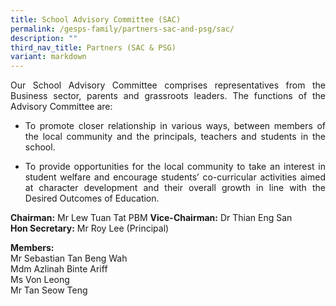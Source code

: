 ```yaml
---
title: School Advisory Committee (SAC)
permalink: /gesps-family/partners-sac-and-psg/sac/
description: ""
third_nav_title: Partners (SAC & PSG)
variant: markdown
---
```

<p align="justify">Our School Advisory Committee comprises representatives from the Business sector, parents and grassroots leaders. The functions of the Advisory Committee are:</p>

*   <p align="justify">To promote closer relationship in various ways, between members of the local community and the principals, teachers and students in the school.</p>
*   <p align="justify">To provide opportunities for the local community to take an interest in student welfare and encourage students’ co-curricular activities aimed at character development and their overall growth in line with the Desired Outcomes of Education.</p>

<b>Chairman:</b>&nbsp;Mr Lew Tuan Tat PBM
<b>Vice-Chairman:</b>&nbsp;Dr Thian Eng San  
<b>Hon Secretary:</b>&nbsp;Mr Roy Lee (Principal)

<b>Members:</b>&nbsp;  <br>Mr Sebastian Tan Beng Wah  <br>Mdm Azlinah Binte Ariff <br>Ms Von Leong <br>Mr Tan Seow Teng